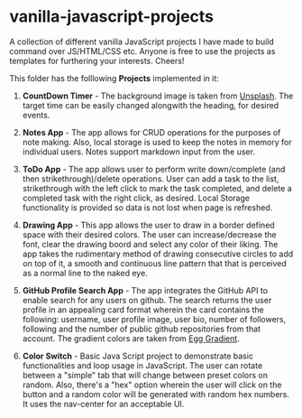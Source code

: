 # vanilla-javascript-projects
A collection of different vanilla JavaScript projects I have made to build command over JS/HTML/CSS etc. Anyone is free to use the projects as templates for furthering your interests. Cheers!

This folder has the folllowing **Projects** implemented in it:

1. **CountDown Timer** - The background image is taken from [Unsplash](https://unsplash.com/photos/h6qnnmbkLBU). The target time can be easily changed alongwith the heading, for desired events. 

2. **Notes App** - The app allows for CRUD operations for the purposes of note making. Also, local storage is used to keep the notes in memory for individual users. Notes support markdown input from the user. 

3. **ToDo App** - The app allows user to perform write down/complete (and then strikethrough)/delete operations. User can add a task to the list, strikethrough with the left click to mark the task completed, and delete a completed task with the right click, as desired. Local Storage functionality is provided so data is not lost when page is refreshed.

4. **Drawing App** - This app allows the user to draw in a border defined space with their desired colors. The user can increase/decrease the font, clear the drawing boord and select any color of their liking. The app takes the rudimentary method of drawing consecutive circles to add on top of it, a smooth and continuous line pattern that that is perceived as a normal line to the naked eye.

5. **GitHub Profile Search App** - The app integrates the GitHub API to enable search for any users on github. The search returns the user profile in an appealing card format wherein the card contains the following: username, user profile image, user bio, number of followers, following and the number of public github repositories from that account. The gradient colors are taken from [Egg Gradient](https://www.eggradients.com/). 

6. **Color Switch** - Basic Java Script project to demonstrate basic functionalities and loop usage in JavaScript. The user can rotate between a "simple" tab that will change between preset colors on random. Also, there's a "hex" option wherein the user will click on the button and a random color will be generated with random hex numbers. It uses the nav-center for an acceptable UI.
